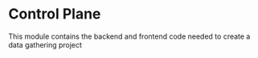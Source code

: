# Control Plane

This module contains the backend and frontend code needed to create a data gathering project